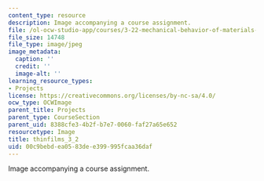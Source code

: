 ```yaml
---
content_type: resource
description: Image accompanying a course assignment.
file: /ol-ocw-studio-app/courses/3-22-mechanical-behavior-of-materials-spring-2008/00c9bebdea0583dee399995fcaa36daf_thinfilms_3_2.jpg
file_size: 14748
file_type: image/jpeg
image_metadata:
  caption: ''
  credit: ''
  image-alt: ''
learning_resource_types:
- Projects
license: https://creativecommons.org/licenses/by-nc-sa/4.0/
ocw_type: OCWImage
parent_title: Projects
parent_type: CourseSection
parent_uid: 8388cfe3-4b2f-b7e7-0060-faf27a65e652
resourcetype: Image
title: thinfilms_3_2
uid: 00c9bebd-ea05-83de-e399-995fcaa36daf
---
```

Image accompanying a course assignment.